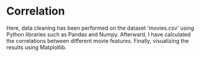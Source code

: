 # Correlation
Here, data cleaning has been performed on the dataset 'movies.csv' using Python libraries such as Pandas and Numpy. Afterward, I have calculated the correlations between different movie features. Finally, visualizing the results using Matplotlib.
